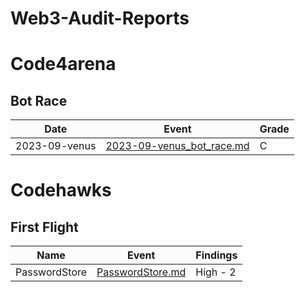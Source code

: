 # Web3-Audit-Reports

<!-- - [2023-09-venus](Bot_races/2023-09-venus_bot_race.md) C grade -->

# Code4arena 
## Bot Race
| Date       | Event                                 | Grade |
|------------|---------------------------------------|-------|
| 2023-09-venus | [2023-09-venus_bot_race.md](Bot_races/2023-09-venus_bot_race.md) | C     |


# Codehawks
## First Flight
| Name | Event | Findings |
|------------|---------------------------------------| ------------------- |
| PasswordStore| [PasswordStore.md](CodeHawks/First%20Flight/aviksaikat-First-Flight-%231_-PasswordStore.md) | High - 2
